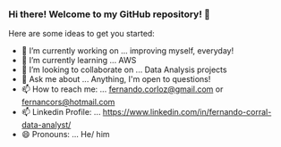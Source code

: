 ### Hi there! Welcome to my GitHub repository! 👋

Here are some ideas to get you started:

- 🔭 I’m currently working on ... improving myself, everyday!
- 🌱 I’m currently learning ... AWS
- 👯 I’m looking to collaborate on ... Data Analysis projects
- 💬 Ask me about ... Anything, I'm open to questions!
- 📫 How to reach me: ... fernando.corloz@gmail.com or fernancors@hotmail.com
- 📫 Linkedin Profile: ... https://www.linkedin.com/in/fernando-corral-data-analyst/
- 😄 Pronouns: ... He/ him
